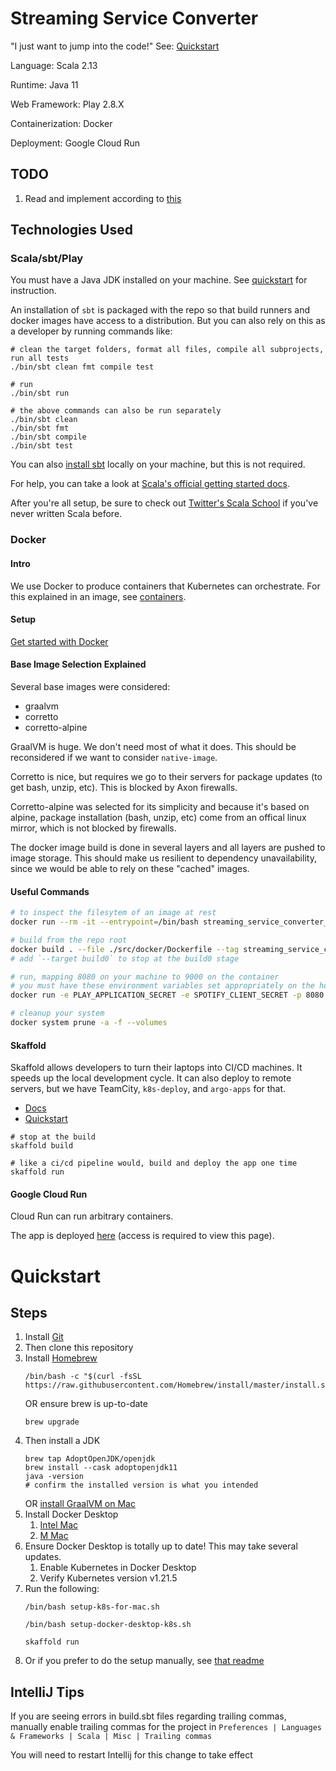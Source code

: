 # Streaming Service Converter

"I just want to jump into the code!" See: [Quickstart](#Quickstart)

Language: Scala 2.13

Runtime: Java 11

Web Framework: Play 2.8.X

Containerization: Docker

Deployment: Google Cloud Run

## TODO

1) Read and implement according to [this](https://stackoverflow.com/questions/60354048/how-much-headroom-to-leave-between-java-xmx-and-docker-container-ram-size)

## Technologies Used

### Scala/sbt/Play

You must have a Java JDK installed on your machine. See [quickstart](#Quickstart) for instruction.

An installation of `sbt` is packaged with the repo so that build runners and docker images have access to a
distribution. But you can also rely on this as a developer by running commands like:

```shell
# clean the target folders, format all files, compile all subprojects, run all tests
./bin/sbt clean fmt compile test

# run
./bin/sbt run

# the above commands can also be run separately
./bin/sbt clean
./bin/sbt fmt
./bin/sbt compile
./bin/sbt test
```

You can also [install sbt](https://www.scala-sbt.org/1.x/docs/Installing-sbt-on-Mac.html) locally on your machine, but
this is not required.

For help, you can take a look
at [Scala's official getting started docs](https://docs.scala-lang.org/getting-started/index.html).

After you're all setup, be sure to check out [Twitter's Scala School](https://twitter.github.io/scala_school/) if you've
never written Scala before.

### Docker

#### Intro

We use Docker to produce containers that Kubernetes can orchestrate. For this explained in an image,
see [containers](./documentation/k8s.svg).

#### Setup

[Get started with Docker](https://docs.docker.com/get-started/)

#### Base Image Selection Explained

Several base images were considered:

- graalvm
- corretto
- corretto-alpine

GraalVM is huge. We don't need most of what it does. This should be reconsidered if we want to consider `native-image`.

Corretto is nice, but requires we go to their servers for package updates (to get bash, unzip, etc). This is blocked by
Axon firewalls.

Corretto-alpine was selected for its simplicity and because it's based on alpine, package installation (bash, unzip,
etc) come from an offical linux mirror, which is not blocked by firewalls.

The docker image build is done in several layers and all layers are pushed to image storage. This should make us
resilient to dependency unavailability, since we would be able to rely on these "cached" images.

#### Useful Commands

```bash
# to inspect the filesytem of an image at rest 
docker run --rm -it --entrypoint=/bin/bash streaming_service_converter_3

# build from the repo root
docker build . --file ./src/docker/Dockerfile --tag streaming_service_converter_3:latest --build-arg SERVICE_VERSION="0.1.0-SNAPSHOT"
# add `--target build0` to stop at the build0 stage

# run, mapping 8080 on your machine to 9000 on the container
# you must have these environment variables set appropriately on the host machine
docker run -e PLAY_APPLICATION_SECRET -e SPOTIFY_CLIENT_SECRET -p 8080:9000 streaming_service_converter_3

# cleanup your system
docker system prune -a -f --volumes
```

#### Skaffold

Skaffold allows developers to turn their laptops into CI/CD machines. It speeds up the local development cycle. It can
also deploy to remote servers, but we have TeamCity, `k8s-deploy`, and `argo-apps` for that.

- [Docs](https://skaffold.dev/docs/)
- [Quickstart](https://skaffold.dev/docs/quickstart/)

```shell
# stop at the build
skaffold build

# like a ci/cd pipeline would, build and deploy the app one time
skaffold run
```

#### Google Cloud Run

Cloud Run can run arbitrary containers.

The app is deployed [here](https://console.cloud.google.com/run/detail/us-west1/streaming-service-converter-3/revisions?project=four-track-friday-2) (access is required to view this page).

# Quickstart

## Steps

1) Install [Git](https://git-scm.com/downloads)
2) Then clone this repository
3) Install [Homebrew](https://brew.sh/)
   ```shell
   /bin/bash -c "$(curl -fsSL https://raw.githubusercontent.com/Homebrew/install/master/install.sh)"
   ```
   OR ensure brew is up-to-date
   ```shell
   brew upgrade
   ```
4) Then install a JDK
   ```shell
   brew tap AdoptOpenJDK/openjdk
   brew install --cask adoptopenjdk11
   java -version
   # confirm the installed version is what you intended
   ```
   OR [install GraalVM on Mac](https://www.graalvm.org/docs/getting-started/macos/)
5) Install Docker Desktop
   1) [Intel Mac](https://desktop.docker.com/mac/main/amd64/Docker.dmg)
   2) [M Mac](https://desktop.docker.com/mac/main/arm64/Docker.dmg)
6) Ensure Docker Desktop is totally up to date! This may take several updates.
   1) Enable Kubernetes in Docker Desktop
   2) Verify Kubernetes version v1.21.5
7) Run the following:
   ```shell
   /bin/bash setup-k8s-for-mac.sh
   
   /bin/bash setup-docker-desktop-k8s.sh
   
   skaffold run
   ```
8) Or if you prefer to do the setup manually, see [that readme](./documentation/README_LOCAL_K8S.md)

## IntelliJ Tips

If you are seeing errors in build.sbt files regarding trailing commas, manually enable trailing commas for the project
in `Preferences | Languages & Frameworks | Scala | Misc | Trailing commas`

You will need to restart Intellij for this change to take effect
